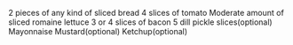 2 pieces of any kind of sliced bread
4 slices of tomato
Moderate amount of sliced romaine lettuce
3 or 4 slices of bacon
5 dill pickle slices(optional)
Mayonnaise
Mustard(optional)
Ketchup(optional)
